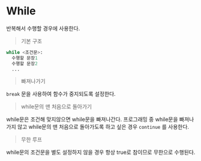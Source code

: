 # While

반복해서 수행할 경우에 사용한다.

> 기본 구조

``` python
while <조건문>:
  수행할 문장1
  수행할 문장2
  ...
```



> 빠져나가기

`break` 문을 사용하여 함수가 중지되도록 설정한다.



> while문의 맨 처음으로 돌아가기

while문은 조건해 맞지않으면 while문을 빠져나간다. 프로그래밍 중 while문을 빠져나가지 않고 while문의 맨 처음으로 돌아가도록 하고 싶은 경우 `continue` 를 사용한다.



> 무한 루프

while문의 조건문을 별도 설정하지 않을 경우 항상 true로 참이므로 무한으로 수행된다.

